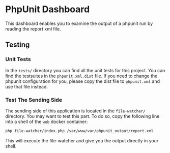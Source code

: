 # PhpUnit Dashboard
This dashboard enables you to examine the output of a phpunit run by reading the report xml file.

## Testing

### Unit Tests
In the `tests/` directory you can find all the unit tests for this project.
You can find the testsuites in the `phpunit.xml.dist` file.
If you need to change the phpunit configuration for you, please copy the dist file to `phpunit.xml` and use that file instead.

### Test The Sending Side
The sending side of this application is located in the `file-watcher/` directory.
You may want to test this part. To do so, copy the following line into a shell of the `web` docker container:

```bash
php file-watcher/index.php /var/www/var/phpunit_output/report.xml 
```

This will execute the file-watcher and give you the output directly in your shell.

